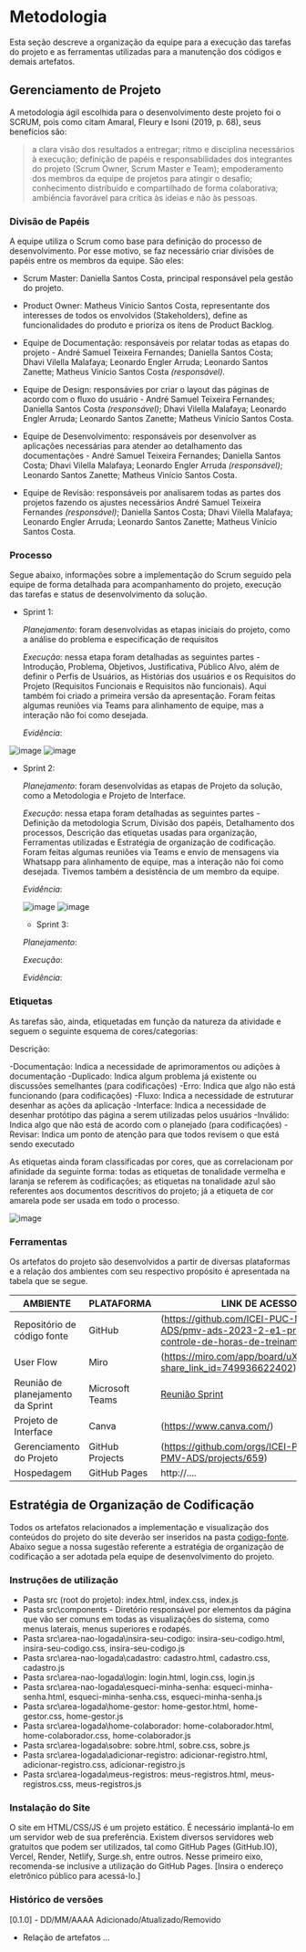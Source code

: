 
# Metodologia

Esta seção descreve a organização da equipe para a execução das tarefas do projeto e as ferramentas utilizadas para a manutenção dos códigos e demais artefatos.


## Gerenciamento de Projeto
A metodologia ágil escolhida para o desenvolvimento deste projeto foi o SCRUM, pois como citam Amaral, Fleury e Isoni (2019, p. 68), seus benefícios são:

>a clara visão dos resultados a entregar; ritmo e disciplina necessários à execução; definição de papéis e responsabilidades dos integrantes do projeto (Scrum Owner, Scrum Master e Team); empoderamento dos membros da equipe de projetos para atingir o desafio; conhecimento distribuído e compartilhado de forma colaborativa; ambiência favorável para crítica às ideias e não às pessoas.

### Divisão de Papéis

A equipe utiliza o Scrum como base para definição do processo de desenvolvimento. Por esse motivo, se faz necessário criar divisões de papéis entre os membros da equipe. São eles:
- Scrum Master: Daniella Santos Costa, principal responsável pela gestão do projeto.

- Product Owner: Matheus Vinicio Santos Costa, representante dos interesses de todos os envolvidos (Stakeholders), define as funcionalidades do produto e prioriza os itens de Product Backlog.

- Equipe de Documentação: responsáveis por relatar todas as etapas do projeto -
  André Samuel Teixeira Fernandes;
  Daniella Santos Costa;
  Dhavi Vilella Malafaya;
  Leonardo Engler Arruda;
  Leonardo Santos Zanette;
  Matheus Vinício Santos Costa *(responsável)*.

- Equipe de Design: responsávies por criar o layout das páginas de acordo com o fluxo do usuário -
  André Samuel Teixeira Fernandes;
  Daniella Santos Costa *(responsável)*;
  Dhavi Vilella Malafaya;
  Leonardo Engler Arruda;
  Leonardo Santos Zanette;
  Matheus Vinício Santos Costa.
  
- Equipe de Desenvolvimento: responsáveis por desenvolver as aplicações necessárias para atender ao detalhamento das documentações -
  André Samuel Teixeira Fernandes;
  Daniella Santos Costa;
  Dhavi Vilella Malafaya;
  Leonardo Engler Arruda *(responsável)*;
  Leonardo Santos Zanette;
  Matheus Vinício Santos Costa.

- Equipe de Revisão: responsáveis por analisarem todas as partes dos projetos fazendo os ajustes necessários
  André Samuel Teixeira Fernandes *(responsável)*;
  Daniella Santos Costa;
  Dhavi Vilella Malafaya;
  Leonardo Engler Arruda;
  Leonardo Santos Zanette;
  Matheus Vinício Santos Costa.

### Processo

Segue abaixo, informações sobre a implementação do Scrum seguido pela equipe de forma detalhada para acompanhamento do projeto, execução das tarefas e status de desenvolvimento da solução.
- Sprint 1:

  *Planejamento*: foram desenvolvidas as etapas iniciais do projeto, como a análise do problema e especificação de requisitos

  *Execução*: nessa etapa foram detalhadas as seguintes partes - Introdução, Problema, Objetivos, Justificativa, Público Alvo, além de definir o Perfis de Usuários, as Histórias dos usuários e os Requisitos do Projeto (Requisitos Funcionais e Requisitos não funcionais). Aqui também foi criado a primeira versão da apresentação. Foram feitas algumas reuniões via Teams para alinhamento de equipe, mas a interação não foi como desejada.

  *Evidência*:
  
![image](https://github.com/ICEI-PUC-Minas-PMV-ADS/pmv-ads-2023-2-e1-proj-web-t7-controle-de-horas-de-treinamento/assets/145286942/8b3ef376-61b9-4602-ba42-678d6407e3cf)
![image](https://github.com/ICEI-PUC-Minas-PMV-ADS/pmv-ads-2023-2-e1-proj-web-t7-controle-de-horas-de-treinamento/assets/145286942/16c87ef2-05c1-4c6e-8232-1122b3cd64a1)

- Sprint 2: 

  *Planejamento*: foram desenvolvidas as etapas de Projeto da solução, como a Metodologia e Projeto de Interface.

  *Execução*: nessa etapa foram detalhadas as seguintes partes - Definição da metodologia Scrum, Divisão dos papéis, Detalhamento dos processos, Descrição das etiquetas usadas para organização, Ferramentas utilizadas e Estratégia de organização de codificação. Foram feitas algumas reuniões via Teams e envio de mensagens via Whatsapp para alinhamento de equipe, mas a interação não foi como desejada. Tivemos também a desistência de um membro da equipe.

  *Evidência*:

  ![image](https://github.com/ICEI-PUC-Minas-PMV-ADS/pmv-ads-2023-2-e1-proj-web-t7-controle-de-horas-de-treinamento/assets/145286942/04a23233-7e2c-48be-b7f6-152700141b66)
![image](https://github.com/ICEI-PUC-Minas-PMV-ADS/pmv-ads-2023-2-e1-proj-web-t7-controle-de-horas-de-treinamento/assets/145286942/3cc1e507-ea5d-4330-852b-c2c5fe44c267)

  - Sprint 3:

  *Planejamento*: 

  *Execução*: 

  *Evidência*:

### Etiquetas
As tarefas são, ainda, etiquetadas em função da natureza da atividade e seguem o seguinte esquema de cores/categorias:

Descrição:

 -Documentação: Indica a necessidade de aprimoramentos ou adições à documentação
 -Duplicado:	Indica algum problema já existente ou discussões semelhantes (para codificações)
 -Erro: Indica que algo não está funcionando (para codificações)
 -Fluxo: Indica a necessidade de estruturar desenhar as ações da aplicação 
 -Interface: Indica a necessidade de desenhar protótipo das página a serem utilizadas pelos usuários
 -Inválido: Indica algo que não está de acordo com o planejado (para codificações)
 -Revisar: Indica um ponto de atenção para que todos revisem o que está sendo executado

As etiquetas ainda foram classificadas por cores, que as correlacionam por afinidade da seguinte forma: todas as etiquetas de tonalidade vermelha e laranja se referem às codificações; as etiquetas na tonalidade azul são referentes aos documentos descritivos do projeto; já a etiqueta de cor amarela pode ser usada em todo o processo.

![image](https://github.com/ICEI-PUC-Minas-PMV-ADS/pmv-ads-2023-2-e1-proj-web-t7-controle-de-horas-de-treinamento/assets/145286942/50590626-9718-4f31-b647-8fa4800b1af5)

 
### Ferramentas

Os artefatos do projeto são desenvolvidos a partir de diversas plataformas e a relação dos ambientes com seu respectivo propósito é apresentada na tabela que se segue.

| AMBIENTE                            | PLATAFORMA                         | LINK DE ACESSO                         |
|-------------------------------------|------------------------------------|----------------------------------------|
| Repositório de código fonte         | GitHub                             | (https://github.com/ICEI-PUC-Minas-PMV-ADS/pmv-ads-2023-2-e1-proj-web-t7-controle-de-horas-de-treinamento)                |
| User Flow                           | Miro                               | (https://miro.com/app/board/uXjVMlvEzXo=/?share_link_id=749936622402) |
|Reunião de planejamento da Sprint    | Microsoft Teams                    | [Reunião Sprint](https://www.microsoft.com/pt-br/microsoft-teams/log-in) |
| Projeto de Interface                | Canva                              | (https://www.canva.com/)  |
| Gerenciamento do Projeto            | GitHub Projects                    | (https://github.com/orgs/ICEI-PUC-Minas-PMV-ADS/projects/659)                            |
| Hospedagem                          | GitHub Pages                       | http://....                            |


## Estratégia de Organização de Codificação 

Todos os artefatos relacionados a implementação e visualização dos conteúdos do projeto do site deverão ser inseridos na pasta [codigo-fonte](http://https://github.com/ICEI-PUC-Minas-PMV-ADS/WebApplicationProject-Template-v2/tree/main/codigo-fonte). Abaixo segue a nossa sugestão referente a estratégia de organização de codificação a ser adotada pela equipe de desenvolvimento do projeto.


### Instruções de utilização

- Pasta src (root do projeto): index.html, index.css, index.js
- Pasta src\components - Diretório responsável por elementos da página que vão ser comuns em todas as visualizações do sistema, como menus laterais, menus superiores e rodapés.
- Pasta src\area-nao-logada\insira-seu-codigo: insira-seu-codigo.html, insira-seu-codigo.css, insira-seu-codigo.js
- Pasta src\area-nao-logada\cadastro: cadastro.html, cadastro.css, cadastro.js
- Pasta src\area-nao-logada\login: login.html, login.css, login.js
- Pasta src\area-nao-logada\esqueci-minha-senha: esqueci-minha-senha.html, esqueci-minha-senha.css, esqueci-minha-senha.js
- Pasta src\area-logada\home-gestor: home-gestor.html, home-gestor.css, home-gestor.js
- Pasta src\area-logada\home-colaborador: home-colaborador.html, home-colaborador.css, home-colaborador.js
- Pasta src\area-logada\sobre: sobre.html, sobre.css, sobre.js
- Pasta src\area-logada\adicionar-registro: adicionar-registro.html, adicionar-registro.css, adicionar-registro.js
- Pasta src\area-logada\meus-registros: meus-registros.html, meus-registros.css, meus-registros.js

### Instalação do Site

O site em HTML/CSS/JS é um projeto estático. É necessário implantá-lo em um servidor web de sua preferência. Existem diversos servidores web gratuitos que podem ser utilizados, tal como GitHub Pages (GitHub.IO), Vercel, Render, Netlify, Surge.sh, entre outros. Nesse primeiro eixo, recomenda-se inclusive a utilização do GitHub Pages. [Insira o endereço eletrônico público para acessá-lo.] 

### Histórico de versões

[0.1.0] - DD/MM/AAAA
Adicionado/Atualizado/Removido
- Relação de artefatos ...
